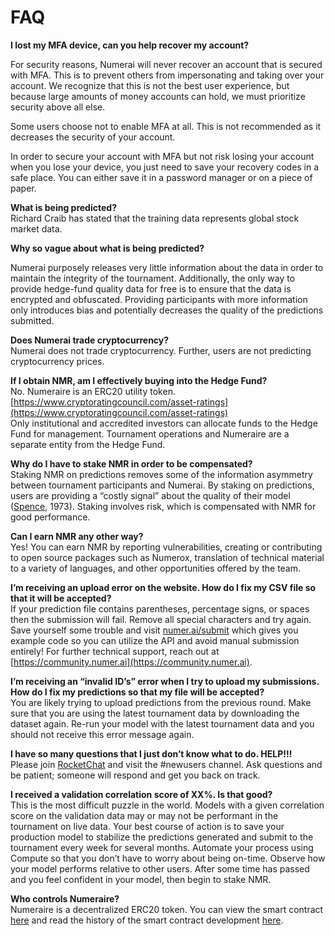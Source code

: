 # FAQ

**I lost my MFA device, can you help recover my account?**

For security reasons, Numerai will never recover an account that is secured with MFA. This is to prevent others from impersonating and taking over your account. We recognize that this is not the best user experience, but because large amounts of money accounts can hold, we must prioritize security above all else.

Some users choose not to enable MFA at all. This is not recommended as it decreases the security of your account.

In order to secure your account with MFA but not risk losing your account when you lose your device, you just need to save your recovery codes in a safe place. You can either save it in a password manager or on a piece of paper.

**What is being predicted?**  
Richard Craib has stated that the training data represents global stock market data.

**Why so vague about what is being predicted?**

Numerai purposely releases very little information about the data in order to maintain the integrity of the tournament. Additionally, the only way to provide hedge-fund quality data for free is to ensure that the data is encrypted and obfuscated. Providing participants with more information only introduces bias and potentially decreases the quality of the predictions submitted.

**Does Numerai trade cryptocurrency?**  
Numerai does not trade cryptocurrency. Further, users are not predicting cryptocurrency prices.

**If I obtain NMR, am I effectively buying into the Hedge Fund?**  
No. Numeraire is an ERC20 utility token. [https://www.cryptoratingcouncil.com/asset-ratings](https://www.cryptoratingcouncil.com/asset-ratings)  
Only institutional and accredited investors can allocate funds to the Hedge Fund for management. Tournament operations and Numeraire are a separate entity from the Hedge Fund.

**Why do I have to stake NMR in order to be compensated?**  
Staking NMR on predictions removes some of the information asymmetry between tournament participants and Numerai. By staking on predictions, users are providing a “costly signal” about the quality of their model \([Spence](https://www.jstor.org/stable/1882010), 1973\). Staking involves risk, which is compensated with NMR for good performance.

**Can I earn NMR any other way?**  
Yes! You can earn NMR by reporting vulnerabilities, creating or contributing to open source packages such as Numerox, translation of technical material to a variety of languages, and other opportunities offered by the team.

**I’m receiving an upload error on the website. How do I fix my CSV file so that it will be accepted?**  
If your prediction file contains parentheses, percentage signs, or spaces then the submission will fail. Remove all special characters and try again. Save yourself some trouble and visit [numer.ai/submit](http://numer.ai/submit) which gives you example code so you can utilize the API and avoid manual submission entirely! For further technical support, reach out at [https://community.numer.ai](https://community.numer.ai).

**I’m receiving an “invalid ID’s” error when I try to upload my submissions. How do I fix my predictions so that my file will be accepted?**  
You are likely trying to upload predictions from the previous round. Make sure that you are using the latest tournament data by downloading the dataset again. Re-run your model with the latest tournament data and you should not receive this error message again.

**I have so many questions that I just don’t know what to do. HELP!!!**  
Please join [RocketChat](https://community.numer.ai) and visit the \#newusers channel. Ask questions and be patient; someone will respond and get you back on track.

**I received a validation correlation score of XX%. Is that good?**  
This is the most difficult puzzle in the world. Models with a given correlation score on the validation data may or may not be performant in the tournament on live data. Your best course of action is to save your production model to stabilize the predictions generated and submit to the tournament every week for several months. Automate your process using Compute so that you don’t have to worry about being on-time. Observe how your model performs relative to other users. After some time has passed and you feel confident in your model, then begin to stake NMR.

**Who controls Numeraire?**  
Numeraire is a decentralized ERC20 token. You can view the smart contract [here](https://etherscan.io/token/0x1776e1f26f98b1a5df9cd347953a26dd3cb46671#readContract) and read the history of the smart contract development [here](https://github.com/numerai/contract).

